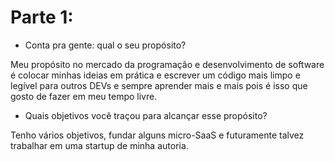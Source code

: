 # Parte 1:

- Conta pra gente: qual o seu propósito?

Meu propósito no mercado da programação e desenvolvimento de software é colocar minhas ideias em prática
e escrever um código mais limpo e legível para outros DEVs e sempre aprender mais e mais pois é isso que
gosto de fazer em meu tempo livre.

- Quais objetivos você traçou para alcançar esse propósito?
	
Tenho vários objetivos, fundar alguns micro-SaaS e futuramente talvez trabalhar em uma startup de minha autoria.